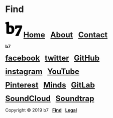 # Find
<img alt="b7" width="54" height="54" src="b7.svg"> <strong><font size="5"><a href="https://b7.github.io">Home</a> &nbsp; <a href="https://b7.github.io/about">About</a> &nbsp; <a href="https://b7.github.io/contact">Contact</a></font></strong>

**b7**

<strong><font size="5"><a href="https://facebook.com/b7git" target="_blank">facebook</a></font></strong> &nbsp;&nbsp; <strong><font size="5"><a href="https://twitter.com/b7git" target="_blank">twitter</a></font></strong> &nbsp;&nbsp; <strong><font size="5"><a href="https://github.com/b7" target="_blank">GitHub</a></font></strong>

<strong><font size="5"><a href="https://instagram.com/b7git/" target="_blank">instagram</a></font></strong> &nbsp;&nbsp; <strong><font size="5"><a href="https://www.youtube.com/channel/UCt4T3OvxivlcvGg9Ah8hLQw" target="_blank">YouTube</a></font></strong>

<strong><font size="5"><a href="https://pinterest.de/b7git/" target="_blank">Pinterest</a></font></strong> &nbsp;&nbsp; <strong><font size="5"><a href="https://minds.com/b7git/" target="_blank">Minds</a></font></strong> &nbsp;&nbsp; <strong><font size="5"><a href="https://gitlab.com/b7g" target="_blank">GitLab</a></font></strong>

<strong><font size="5"><a href="https://soundcloud.com/b7git" target="_blank">SoundCloud</a></font></strong> &nbsp;&nbsp; <strong><font size="5"><a href="https://www.soundtrap.com/b7git" target="_blank">Soundtrap</a></font></strong>

Copyright © 2019 b7 &nbsp; <strong><a href="https://b7.github.io/find">Find</a></strong> &nbsp; <strong><a href="https://b7.github.io/legal">Legal</a></strong>
